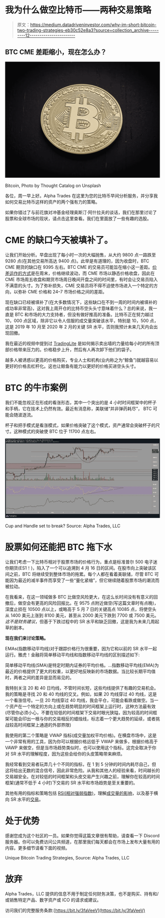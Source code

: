 # 我为什么做空比特币——两种交易策略

> 原文：<https://medium.datadriveninvestor.com/why-im-short-bitcoin-two-trading-strategies-eb30c52e8a3?source=collection_archive---------12----------------------->

## BTC CME 差距缩小，现在怎么办？

![](img/b653a8ce265523fe7a618aa722fb8d80.png)

Bitcoin, Photo by Thought Catalog on Unsplash

各位，周一早上好。Alpha Trades 在这里为您的比特币早间分析服务，并分享我如何交易比特币这样的资产的两个强有力的策略。

如果你错过了与前花旗对冲基金经理奥斯汀·阿什拉夫的谈话，我们在那里讨论了股票和全球市场的现状，请点击这里查看。我们在里面放了一些有趣的选股。

# CME 的缺口今天被填补了。

让我们开始分析。早盘出现了每小时一次的大幅抛售，从大约 9800 点一路跌至 9280 点(在其他交易所高达 9400 点)。此举是有道理的，因为收盘时，BTC CME 期货的缺口在 9395 左右。BTC CME 的交易员可能旨在缩小这一差距。[价差运作的方式](https://cointelegraph.com/news/mind-the-gap-identifying-and-trading-4-different-bitcoin-charts-gaps)是在周末，价格继续波动，而 CME 市场以静态价格收盘，因此在 CME 市场周五收盘和期货市场周日晚间开盘之间的时间里，有时会让交易员陷入不满意的头寸。为了弥补损失，CME 交易员将不得不迫使市场进入一个特定的方向，以弥补 CME 价格和 24–7 市场价格之间的差距。

现在缺口已经被填补了(在大多数情况下，这些缺口在不到一周的时间内被填补的成功率非常高)，这对我上周开仓的比特币空头头寸意味着什么？总的来说，我一直是 BTC 和市场的大力支持者，但没有做好推高的准备。比特币正在努力越过 10，000 点区域，除非它以令人信服的成交量突破该水平，特别是 10，500 点，这是 2019 年 10 月至 2020 年 2 月的关键 SR 水平，否则我预计未来几天内会出现回撤。

我在最近的视频中提到过 [TradingLite](https://tradinglite.com/) 是如何揭示卖出墙的力量给每小时的所有顶部价格带来压力的。价格稳步上升，然后有人再次卸下他们的袋子。

越多人被诱惑以更高的价格购买，专业人士和机构(业内称之为“鲸鱼”)就越容易以更好的价格去杠杆化。这也让鲸鱼有能力以更好的价格买进空头头寸。

# BTC 的牛市案例

我们不能忽视正在形成的看涨形态，其中一个突出的是 4 小时时间框架中的杯子和手柄，它在技术上仍然有效。最近有消息称，美联储“并非弹药耗尽”， BTC 可能会随波逐流。

杯子和把手模式是看涨模式，如果价格突破了这个模式，资产通常会突破杯子的尺寸。这种模式的突破使 BTC 位于 11700 点左右。

![](img/3f049d85b18291ec530ba369e1065463.png)

Cup and Handle set to break? Source: Alpha Trades, LLC

# 股票如何还能把 BTC 拖下水

让我们考虑一下比特币相对于股票市场的价格行为，重点是标准普尔 500 电子迷你期货(ES1！)，陷入了一个可以追溯到 4 月 16 日的区间。在股市向上突破该区间之前，BTC 将继续受到整体市场的拖累。每个人都在看着美联储，尽管 BTC 可能因为最近的减半事件而享受了一些“量化紧缩”，但它继续随着股票市场的潮流而被拉动。

在我看来，在这一领域做多 BTC 比做空风险更大，在这么长时间没有有意义的回撤后，做空会有更高的风险回报比。在 9575 点附近做空(写这篇文章时有点晚)，深度止损在 10500 点以上，或略高于 5 月 7 日的关键高点 10085 点，将使空头从 1400 美元上涨到 8100 美元，甚至从 2000 美元下跌到 7700 或 7500 美元。*这不是财务建议*，但基于下跌过程中的 SR 水平和缺乏回撤，这是我为未来几周起草的剧本。

**现在我们来讨论策略。**

EMAs(指数移动平均线)对于跟踪价格行为很重要，因为它和以前的 SR 水平一起运行。雅虎！金融将简单移动平均线和指数移动平均线的区别描述如下:

简单移动平均线(SMA)是特定时期内证券的平均价格。…指数移动平均线(EMA)为最近的价格提供了更大的权重，以更好地反映新的市场数据。当比较长期平均值时，两者之间的差异是显而易见的。

我特别关注 20 和 40 日均线，不管时间长短，这些均线提供了有趣的交易机会。我的策略是寻找 20 和 40 均线的交叉。例如，如果 20 均线穿过 40 均线，这是一个看涨信号。一旦 20 均线穿过 40 均线，我会平仓，可能会看跌或做空。当一个资产在一个特定的方向上或在趋势明显的时间框架上运行时，这种方法最有效(尽管你必须小心，不要在较低的时间框架下交易时眼光狭隘，因为较高的时间框架可能会印出一根与你的交易相反的蜡烛线，标志着一个更大趋势的延续，或者挑战较高时间框架上通道的外部界限)

我使用的第二个策略是 VWAP 指标(成交量加权平均价格)。在横盘市场中，这是一个非常有用的工具，因为你可以根据价格远低于 VWAP 来做多，根据价格高于 VAWP 来做空，但是当市场趋势类似时，也可以使用这个指标。这完全取决于你对 SR 水平的理解程度，因为这些会给你的头皮策略带来麻烦。

我经常看到交易者玩弄几十个不同的指标，在 1 到 5 分钟的时间内耗尽自己，但这将给出无数的混合信号，因此非常危险。从我和其他人的经验来看，时间越长的交易越安全。在对较低的时间框架和头皮交易产生兴趣之前，理解你在较高的时间框架(通常不低于 4 小时)下交易的 SR 水平和市场趋势是至关重要的。

其他有用的指标和策略包括 [RSI(相对强弱指数)](https://www.investopedia.com/terms/r/rsi.asp)，理解[成交量的影响](https://www.investopedia.com/articles/technical/02/010702.asp)，以及基于横向 SR 水平的[交易](https://www.investopedia.com/trading/support-and-resistance-basics/)。

# 处于优势

感谢您成为这个社区的一员。如果你觉得这篇文章很有帮助，请查看一下 Discord 服务器。你可以免费访问公共频道，在那里我们每天都会在市场上发布大量有用的内容。更多细节请看下面的视频。

Unique Bitcoin Trading Strategies, Source: Alpha Trades, LLC

# 放弃

Alpha Trades，LLC 提供的信息不用于制定任何财务决策，也不是购买、持有和/或销售特定产品、数字资产或 ICO 的请求或建议。

访问我们的完整服务条款:[https://bit.ly/3faVeeV](https://bit.ly/3faVeeV)